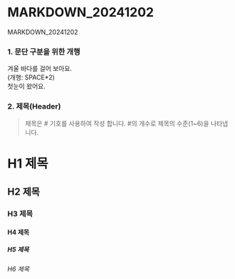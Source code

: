 # MARKDOWN_20241202
MARKDOWN_20241202

### 1. 문단 구분을 위한 개행
겨울 바다를 걸어 보아요.  
(개행: SPACE*2)  
첫눈이 왔어요.  

### 2. 제목(Header)
>제목은 # 기호를 사용하여 작성 합니다. #의 개수로 제목의 수준(1~6)을 나타냅니다.

# H1 제목
## H2 제목
### H3 제목
#### H4 제목
##### H5 제목
###### H6 제목
